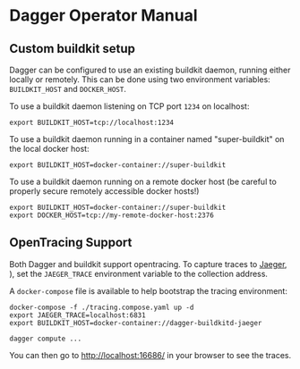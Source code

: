 # Dagger Operator Manual

## Custom buildkit setup

Dagger can be configured to use an existing buildkit daemon, running either locally or remotely. This can be done using two environment variables: `BUILDKIT_HOST` and `DOCKER_HOST`.

To use a buildkit daemon listening on TCP port `1234` on localhost:

```shell
export BUILDKIT_HOST=tcp://localhost:1234
```

To use a buildkit daemon running in a container named "super-buildkit" on the local docker host:

```shell
export BUILDKIT_HOST=docker-container://super-buildkit
```

To use a buildkit daemon running on a remote docker host (be careful to properly secure remotely accessible docker hosts!)

```shell
export BUILDKIT_HOST=docker-container://super-buildkit
export DOCKER_HOST=tcp://my-remote-docker-host:2376
```

## OpenTracing Support

Both Dagger and buildkit support opentracing. To capture traces to
[Jaeger](https://github.com/jaegertracing/jaeger), ), set the `JAEGER_TRACE` environment variable to the collection address.

A `docker-compose` file is available to help bootstrap the tracing environment:

```shell
docker-compose -f ./tracing.compose.yaml up -d
export JAEGER_TRACE=localhost:6831
export BUILDKIT_HOST=docker-container://dagger-buildkitd-jaeger

dagger compute ...
```

You can then go to [http://localhost:16686/](http://localhost:16686/) in your browser to see the traces.
